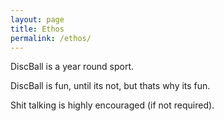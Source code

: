 ```yaml
---
layout: page
title: Ethos
permalink: /ethos/
---
```


DiscBall is a year round sport.


DiscBall is fun, until its not, but thats why its fun.


Shit talking is highly encouraged (if not required).


